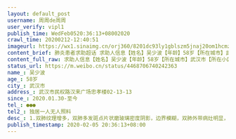 ```yaml
---
layout: default_post
username: 周周de周周
user_verify: vipl1
publish_time: WedFeb0520:36:13+08002020
crawl_time: 20200212-12:40:51
imageurl: https://wx1.sinaimg.cn/orj360/8201dc93ly1gblszm5jnaj20om1hcmzg.jpg
content_brief: 肺炎患者求助超话 求助人信息【姓名】吴少波【年龄】58岁【所在城市】武汉市 【所在小区、社区】武汉市民权路汉来广场忠孝楼02-13-13【患病时间】2020.01.30-至今【联系方式】●●●【其他紧急联系人】独居一人 无人照料【病情描述】 1.双肺纹理增多，双肺多发斑点片状磨玻璃密度阴 ...全文
content_full_raw: 求助人信息【姓名】吴少波【年龄】58岁【所在城市】武汉市【所在小区、社区】武汉市民权路汉来广场忠孝楼02-13-13【患病时间】2020.01.30-至今【联系方式】●●●【其他紧急联系人】独居一人无人照料【病情描述】1.双肺纹理增多，双肺多发斑点片状磨玻璃密度阴影，边界模糊，双肺外带病灶明显，伴有小囊状透亮影，考虑为病毒性肺炎，两肺泡性肺气肿。2.本人独居多年，无人照料，高烧多日现于今日独自一人前往武汉市中心医院拍片及核酸检测，医生判定为新型冠形病毒肺炎。3.本人高烧至38.2度，高烧不退伴有咳嗽，无食欲，肌肉无力，身体每况愈下，恳求尽快得到救治。武汉
status_url: https://m.weibo.cn/status/4468706740242363
name_: 吴少波
age_: 58岁
city_: 武汉市
address_: 武汉市民权路汉来广场忠孝楼02-13-13
since_: 2020.01.30-至今
tel_: ●●●
tel2_: 独居一人无人照料
desc_: 1.双肺纹理增多，双肺多发斑点片状磨玻璃密度阴影，边界模糊，双肺外带病灶明显，伴有小囊状透亮影，考虑为病毒性肺炎，两肺泡性肺气肿。2.本人独居多年，无人照料，高烧多日现于今日独自一人前往武汉市中心医院拍片及核酸检测，医生判定为新型冠形病毒肺炎。3.本人高烧至38.2度，高烧不退伴有咳嗽，无食欲，肌肉无力，身体每况愈下，恳求尽快得到救治。武汉
publish_timestamp: 2020-02-05 20:36:13+08:00
---
```

